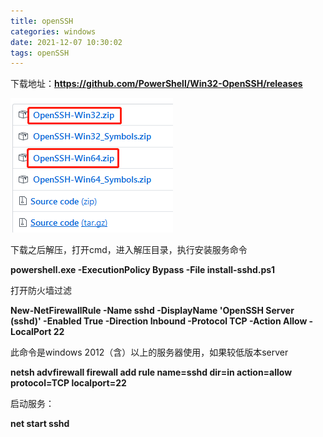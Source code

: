 ```yaml
---
title: openSSH
categories: windows
date: 2021-12-07 10:30:02
tags: openSSH
---
```


下载地址：**https://github.com/PowerShell/Win32-OpenSSH/releases**


   ![OpenSSH-Win32.zip](openSSH/OpenSSH-Win32.zip.png)



下载之后解压，打开cmd，进入解压目录，执行安装服务命令

**powershell.exe -ExecutionPolicy Bypass -File install-sshd.ps1**



打开防火墙过滤

**New-NetFirewallRule -Name sshd -DisplayName 'OpenSSH Server (sshd)' -Enabled True -Direction Inbound -Protocol TCP -Action Allow -LocalPort 22**



此命令是windows 2012（含）以上的服务器使用，如果较低版本server

**netsh advfirewall firewall add rule name=sshd dir=in action=allow protocol=TCP localport=22**



启动服务：

**net start sshd**
